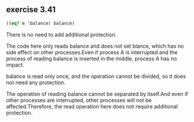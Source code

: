 ## exercise 3.41

``` Scheme
((eq? m 'balance) balance)
```

There is no need to add additional protection.

The code here only reads balance and does not set blance, which has no side effect on other processes.Even if process A is interrupted and the process of reading balance is inserted in the middle, process A has no impact.

balance is read only once, and the operation cannot be divided, so it does not need any protection.

The operation of reading balance cannot be separated by itself.And even if other processes are interrupted, other processes will not be affected.Therefore, the read operation here does not require additional protection.
